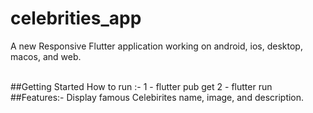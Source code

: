 # celebrities_app

A new Responsive Flutter application working on android, ios, desktop, macos, and web.

<br>
##Getting Started
How to run :-
1 - flutter pub get 
2 - flutter run

<br>
##Features:-
Display famous Celebirites name, image, and description.
